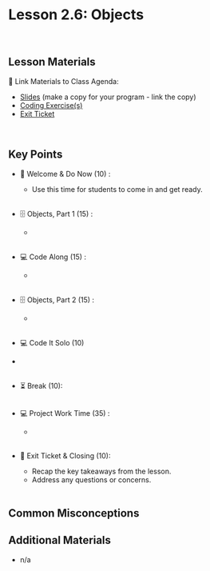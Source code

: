# Lesson 2.6: Objects

<br>

## Lesson Materials

📖 Link Materials to Class Agenda:
- [Slides](https://docs.google.com/presentation/d/1CTPKWc28-4ZltC9vq3AuCqETavfsuQ-FP5MC79L05w8/edit?usp=sharing) (make a copy for your program - link the copy)
- [Coding Exercise(s)]()
- [Exit Ticket]()

<br>

## Key Points

- 👋 Welcome & Do Now (10) :
  - Use this time for students to come in and get ready.<br><br>
  
- 🗄️ Objects, Part 1 (15) :
  - <br><br>

- 💻 Code Along (15) :
  - <br><br>

- 🗄️ Objects, Part 2 (15) :
  - <br><br>

- 💻 Code It Solo (10)
 - <br><br>

- ⏳ Break (10):<br><br>

- 💻 Project Work Time (35) :
  - <br><br>

- 👋 Exit Ticket & Closing (10):
  - Recap the key takeaways from the lesson.
  - Address any questions or concerns.<br><br>
  

## Common Misconceptions


## Additional Materials
- n/a
